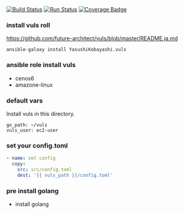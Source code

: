 [![Build Status](https://travis-ci.org/YasushiKobayashi/ansible-vuls.svg?branch=master)](https://travis-ci.org/YasushiKobayashi/ansible-vuls)
[![Run Status](https://api.shippable.com/projects/597c960a7f0cc006000e6eef/badge?branch=master)](https://app.shippable.com/github/YasushiKobayashi/ansible-vuls)
[![Coverage Badge](https://api.shippable.com/projects/597c960a7f0cc006000e6eef/coverageBadge?branch=master)](https://app.shippable.com/github/YasushiKobayashi/ansible-vuls)

### install vuls roll
https://github.com/future-architect/vuls/blob/master/README.ja.md

`ansible-galaxy install YasushiKobayashi.vuls`

### ansible role install vuls
- cenos6
- amazone-linux

### default vars
Install vuls in this directory.

```
go_path: ~/vuls
vuls_user: ec2-user
```

### set your config.toml
```yml
- name: set config
  copy:
    src: src/config.toml
    dest: '{{ vuls_path }}/config.toml'
```

### pre install golang
- install golang
